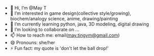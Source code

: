 - 👋 Hi, I’m @May T
- 👀 I’m interested in game design(collective style/growing), biochem/analogy science, anime, drawing/painting
- 🌱 I’m currently learning python, java, 3D modeling, digital drawing
- 💞️ I’m looking to collaborate on ...
- 📫 How to reach me: email(may.tingym@gmail.com)
- 😄 Pronouns: she/her
- ⚡ Fun fact: my quote is 'don't let the ball drop!'

<!---
dying-soul/dying-soul is a ✨ special ✨ repository because its `README.md` (this file) appears on your GitHub profile.
You can click the Preview link to take a look at your changes.
--->
